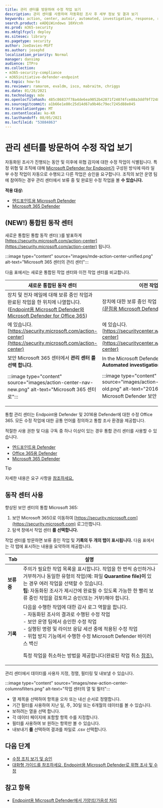 ```yaml
---
title: 관리 센터를 방문하여 수정 작업 보기
description: 관리 센터를 사용하여 자동화된 조사 후 세부 정보 및 결과 보기
keywords: action, center, autoir, automated, investigation, response, remediation
search.product: eADQiWindows 10XVcnh
ms.prod: m365-security
ms.mktglfcycl: deploy
ms.sitesec: library
ms.pagetype: security
author: JoeDavies-MSFT
ms.author: josephd
localization_priority: Normal
manager: dansimp
audience: ITPro
ms.collection:
- m365-security-compliance
- m365initiative-defender-endpoint
ms.topic: how-to
ms.reviewer: ramarom, evaldm, isco, mabraitm, chriggs
ms.date: 01/28/2021
ms.technology: mde
ms.openlocfilehash: 485c86837f78a4de6ea9052b42071f24074fce88a3ddf9f7248c7ff2f8a65ad9
ms.sourcegitcommit: a1b66e1e80c25d14d67a9b46c79ec7245d88e045
ms.translationtype: MT
ms.contentlocale: ko-KR
ms.lasthandoff: 08/05/2021
ms.locfileid: "53884863"
---
```

# <a name="visit-the-action-center-to-see-remediation-actions"></a>관리 센터를 방문하여 수정 작업 보기

자동화된 조사가 진행되는 동안 및 이후에 위협 감지에 대한 수정 작업이 식별됩니다. 특정 위협 및 조직에 대해 [Microsoft Defender for Endpoint가](/windows/security/threat-protection) 구성된 방식에 따라 일부 수정 작업이 자동으로 수행되고 다른 작업은 승인을 요구합니다. 조직의 보안 운영 팀에 참여하는 경우 관리 센터에서 보류 중 [](manage-auto-investigation.md#remediation-actions) 및 완료된 수정 작업을 볼 **수 있습니다.** 


**적용 대상:**
- [엔드포인트용 Microsoft Defender](https://go.microsoft.com/fwlink/p/?linkid=2154037)
- [Microsoft 365 Defender](https://go.microsoft.com/fwlink/?linkid=2118804)

## <a name="new-a-unified-action-center"></a>(NEW!) 통합된 동작 센터


새로운 통합된 통합 동작 센터( )를 발표하게 [https://security.microsoft.com/action-center](https://security.microsoft.com/action-center) 됩니다.

:::image type="content" source="images/mde-action-center-unified.png" alt-text="Microsoft 365 센터의 관리 센터":::

다음 표에서는 새로운 통합된 작업 센터와 이전 작업 센터를 비교합니다.

|새로운 통합된 동작 센터  |이전 작업 센터  |
|---------|---------|
|장치 및 전자 메일에 대해 보류 중인 작업과 완료된 작업을 한 위치에 나열합니다. <br/>([Endpoint용 Microsoft Defender와](microsoft-defender-endpoint.md) [Microsoft Defender for Office 365](/microsoft-365/security/office-365-security/office-365-atp))|장치에 대한 보류 중인 작업 및 완료된 작업 목록 <br/> [(끝점용 Microsoft Defender만 해당)](microsoft-defender-endpoint.md)   |
|에 있습니다.<br/>[https://security.microsoft.com/action-center](https://security.microsoft.com/action-center)         |에 있습니다.<br/>[https://securitycenter.windows.com/action-center](https://securitycenter.windows.com/action-center)     |
| 보안 Microsoft 365 센터에서 **관리 센터 를 선택 합니다.** <p>:::image type="content" source="images/action-center-nav-new.png" alt-text="Microsoft 365 센터로"::: | In the Microsoft Defender 보안 센터, choose **Automated investigations**  >  **Action center**. <p>:::image type="content" source="images/action-center-nav-old.png" alt-text="2016년 8월 1일부로 Microsoft Defender 보안 센터":::  |

통합 관리 센터는 Endpoint용 Defender 및 2016용 Defender에 대한 수정 Office 365. 모든 수정 작업에 대한 공통 언어를 정의하고 통합 조사 환경을 제공합니다. 

적절한 사용 권한 및 다음 구독 중 하나 이상이 있는 경우 통합 관리 센터를 사용할 수 있습니다.
- [엔드포인트용 Defender](microsoft-defender-endpoint.md)
- [Office 365용 Defender](/microsoft-365/security/office-365-security/office-365-atp)
- [Microsoft 365 Defender](/microsoft-365/security/mtp/microsoft-threat-protection) 

> [!TIP]
> 자세한 내용은 요구 사항을 [참조하세요.](/microsoft-365/security/mtp/prerequisites)

## <a name="using-the-action-center"></a>동작 센터 사용

향상된 보안 센터의 통합 Microsoft 365:
1. 보안 Microsoft 365()로 이동하여 [https://security.microsoft.com](https://security.microsoft.com) 로그인합니다.
2. 탐색 창에서 작업 센터 **를 선택합니다.** 

작업 센터를 방문하면 보류 중인 작업 및 **기록의 두 개의 탭이** **표시됩니다.** 다음 표에서는 각 탭에 표시하는 내용을 요약하여 제공합니다.

|Tab  |설명  |
|---------|---------|
|**보류 중**     | 주의가 필요한 작업 목록을 표시합니다. 작업을 한 번씩 승인하거나 거부하거나 동일한 유형의 작업(예: 파일 **Quarantine file)이** 있는 경우 여러 작업을 선택할 수 있습니다. <br/>**팁:** 자동화된 [](manage-auto-investigation.md) 조사가 제시간에 완료될 수 있도록 가능한 한 빨리 보류 중인 작업을 검토하고 승인(또는 거부)해야 합니다. |
|**기록**     | 다음을 수행한 작업에 대한 감사 로그 역할을 합니다. <br/>- 자동화된 조사의 결과로 수행된 수정 작업 <br>- 보안 운영 팀에서 승인한 수정 작업  <br/>- 실행된 명령 및 라이브 응답 세션 중에 적용된 수정 작업  <br/>- 위협 방지 기능에서 수행한 수정 Microsoft Defender 바이러스 백신  <p>특정 작업을 취소하는 방법을 제공합니다(완료된 작업 취소 [참조).](manage-auto-investigation.md#undo-completed-actions)       |

관리 센터에서 데이터를 사용자 지정, 정렬, 필터링 및 내보낼 수 있습니다.

:::image type="content" source="images/new-action-center-columnsfilters.png" alt-text="작업 센터의 열 및 필터":::

- 열 제목을 선택하여 항목을 오차 또는 내선 순서로 정렬합니다.
- 기간 필터를 사용하여 지난 일, 주, 30일 또는 6개월의 데이터를 볼 수 있습니다.
- 보하려는 열을 선택 합니다.
- 각 데이터 페이지에 포함할 항목 수를 지정합니다.
- 필터를 사용하여 보 원하는 항목만 볼 수 있습니다.
- 내보내기 **를** 선택하여 결과를 파일로 .csv 선택합니다. 

## <a name="next-steps"></a>다음 단계

- [수정 조치 보기 및 승인](manage-auto-investigation.md)
- [대화형 가이드를 참조하세요. Endpoint용 Microsoft Defender로 위협 조사 및 수정](https://aka.ms/MDATP-IR-Interactive-Guide)
 
## <a name="see-also"></a>참고 항목

- [Endpoint용 Microsoft Defender에서 가양성/가음성 처리](defender-endpoint-false-positives-negatives.md)
